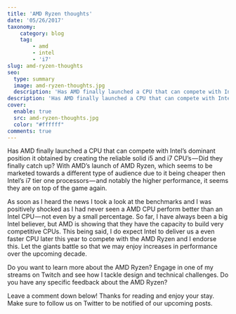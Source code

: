 ```yaml
---
title: 'AMD Ryzen thoughts'
date: '05/26/2017'
taxonomy:
    category: blog
    tag:
        - amd
        - intel
        - 'i7'
slug: amd-ryzen-thoughts
seo:
  type: summary
  image: amd-ryzen-thoughts.jpg
  description: 'Has AMD finally launched a CPU that can compete with Intel’s dominant position it obtained by creating the reliable solid i5 and i7 CPU’s — Did they finally catch up? With AMD’s launch of AMD Ryzen, which seems to be marketed towards a different type of audience due to it being cheaper then Intel’s i7 tier one processors — and notably the higher performance, it seems they are on top of the game again.'
description: 'Has AMD finally launched a CPU that can compete with Intel’s dominant position it obtained by creating the reliable solid i5 and i7 CPU’s — Did they finally catch up?'
cover:
  enable: true
  src: amd-ryzen-thoughts.jpg
  color: "#ffffff"
comments: true
---
```

Has AMD finally launched a CPU that can compete with Intel’s dominant position it obtained by creating the reliable solid i5 and i7 CPU’s — Did they finally catch up? With AMD’s launch of AMD Ryzen, which seems to be marketed towards a different type of audience due to it being cheaper then Intel’s i7 tier one processors — and notably the higher performance, it seems they are on top of the game again.

As soon as I heard the news I took a look at the benchmarks and I was positively shocked as I had never seen a AMD CPU perform better than an Intel CPU — not even by a small percentage. So far, I have always been a big Intel believer, but AMD is showing that they have the capacity to build very competitive CPUs. This being said, I do expect Intel to deliver us a even faster CPU later this year to compete with the AMD Ryzen and I endorse this. Let the giants battle so that we may enjoy increases in performance over the upcoming decade.

Do you want to learn more about the AMD Ryzen? Engage in one of my streams on Twitch and see how I tackle design and technical challenges. Do you have any specific feedback about the AMD Ryzen?

Leave a comment down below! Thanks for reading and enjoy your stay. Make sure to follow us on Twitter to be notified of our upcoming posts.

